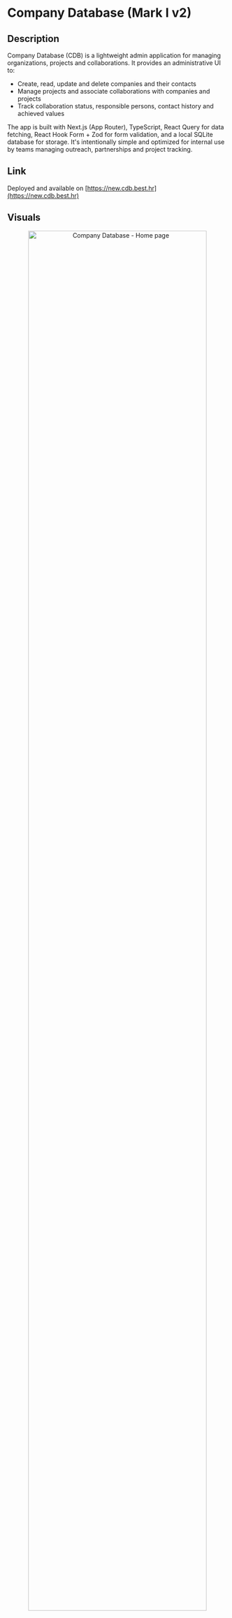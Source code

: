 # Company Database (Mark I v2)

## Description

Company Database (CDB) is a lightweight admin application for managing organizations, projects and collaborations. It provides an administrative UI to:

- Create, read, update and delete companies and their contacts
- Manage projects and associate collaborations with companies and projects
- Track collaboration status, responsible persons, contact history and achieved values

The app is built with Next.js (App Router), TypeScript, React Query for data fetching, React Hook Form + Zod for form validation, and a local SQLite database for storage. It's intentionally simple and optimized for internal use by teams managing outreach, partnerships and project tracking.

## Link

Deployed and available on [https://new.cdb.best.hr](https://new.cdb.best.hr)

## Visuals

<p align="center">
  <img width="90%" src="https://github.com/user-attachments/assets/56afa2df-c77f-454a-93c7-34331ebc2a7d" alt="Company Database - Home page"/>
  
  <img width="45%" src="https://github.com/user-attachments/assets/3ee9717a-4140-4c49-8fd4-765ba9dd7491" alt="Company Database - Projects"/>

  <img width="45%" src="https://github.com/user-attachments/assets/6ca24d56-63de-4167-bf97-24ebbbe8e0c9" alt="Company Database - Projects details"/>

  <img width="45%" src="https://github.com/user-attachments/assets/5d6ee205-2a60-4660-8530-36602c22dcf6" alt="Company Database - Companies"/>
  
  <img width="45%" src="https://github.com/user-attachments/assets/f670ec65-b195-42d4-9315-aa0417e46db8" alt="Company Database - Company details"/>

  <img width="45%" src="https://github.com/user-attachments/assets/5f767958-e859-45ed-a1af-65856fd3d21c" alt="Company Database - User details"/>
</p>

## Attribution

**Created by: Jakov Jakovac**

## License [![CC BY-NC-SA 4.0][cc-by-nc-sa-shield]][cc-by-nc-sa]

[cc-by-nc-sa]: http://creativecommons.org/licenses/by-nc-sa/4.0/
[cc-by-nc-sa-image]: https://licensebuttons.net/l/by-nc-sa/4.0/88x31.png
[cc-by-nc-sa-shield]: https://img.shields.io/badge/License-CC%20BY--NC--SA%204.0-cyan.svg

This work is licensed under a
[Creative Commons Attribution-NonCommercial-ShareAlike 4.0 International License][cc-by-nc-sa].

## How to run

### Prerequisites

- **Node.js 22.19.0+** (or latest LTS) - [Download here](https://nodejs.org/)
- **pnpm** (recommended) or npm/yarn
  ```bash
  npm install -g pnpm
  ```

### 1. Turso Database Setup

#### Create a Turso Account

1. Go to [Turso](https://turso.tech/) and sign up for an account
2. Verify your email address

#### Create a Database via Web Interface

1. **Log in** to your Turso account at [https://app.turso.tech](https://app.turso.tech)
2. **Click "Create database"** in the dashboard
3. **Enter a database name** (e.g., `company-database`) and select your preferred location (EU)
4. **Click "Create"** to create the database
5. **Copy the Database URL** from the database details page (it will look like `libsql://your-database-name.turso.io`)

#### Create an Authentication Token

1. In your database details page, go to the **"Tokens"** tab
2. **Click "Generate token"**
3. **Copy the generated token** (save this securely - you'll need it for your environment variables)

### 2. Environment Setup

1. **Copy the environment template:**

   ```bash
   cp .env.local.example .env.local
   ```

2. **Edit `.env.local` and add your Turso credentials:**
   ```bash
   # Replace with your actual database URL and token
   TURSO_DB_URL=libsql://your-database-url.turso.io
   TURSO_DB_TOKEN=your-database-token-here
   ```

### 3. Install Dependencies

```bash
# Install main dependencies
pnpm install

# Install better-sqlite3 for database scripts (requires native compilation)
npm install better-sqlite3 --build-from-source
```

**Note:** The second command installs `better-sqlite3` with native bindings required for the database utility scripts. This package needs to be compiled for your specific platform and Node.js version.

### 4. Database Schema Setup

The application uses Drizzle ORM with a Turso (LibSQL) database. The schema includes:

- **companies** - Organization information
- **projects** - Project tracking
- **people** - Contact persons (linked to companies)
- **collaborations** - Partnership tracking between companies (contacts) and projects
- **app_users** - Application user profiles with roles
- **user, session, account, verification** - Better Auth authentication tables

#### Option A: Fresh Database (No Migration)

If you're starting fresh, simply run:

```bash
# Push Drizzle schema to Turso (creates all tables)
./db/scripts/run-migration.sh push
```

#### Option B: Migrate from Existing SQLite Database

If you have existing data from a local SQLite database or remote server, follow the **Database Migration Guide** below.

### 5. Run the Application

```bash
# Start development server
pnpm run dev
```

The app will be available at: **http://localhost:3000**

## Database Migration Guide

### Prerequisites for Migration

- Existing SQLite database file (`.sqlite3`)
- Turso account with database and token
- Node.js with `better-sqlite3` package installed

### Step-by-Step Migration Process

#### Step 1: Copy Database from Remote Server (if applicable)

If your database is on a remote server, copy it to your local machine:

```bash
# Copy database from server to local Desktop
scp user@vps_ip:/var/www/html/companydb/db/development.sqlite3 ~/Desktop/db.sqlite3

# Copy to project db folder
cp ~/Desktop/db.sqlite3 ./db/db.sqlite3
```

#### Step 2: Prepare Local Database

Run preparation scripts on your local SQLite database:

```bash
# 1. Normalize the database (clean up data)
node db/scripts/normalize_db.js

# 2. Enable cascading deletes (for referential integrity)
node db/scripts/enable_cascading_deletes.js

# 3. Optional: Analyze database structure
node db/scripts/analyze_db_cardinality.js
```

#### Step 3: Configure Environment Variables

Ensure your `.env.local` file has the correct Turso credentials (copy from .env.local.example):

#### Step 4: Migrate Business Data to Turso

Run the migration script to copy your companies, projects, contacts, and collaborations:

```bash
# Set environment variables and run migration
TURSO_DB_URL=$(grep TURSO_DB_URL .env.local | cut -d'=' -f2) \
TURSO_DB_TOKEN=$(grep TURSO_DB_TOKEN .env.local | cut -d'=' -f2) \
node db/scripts/migrate_to_turso.js
```

This will migrate:

- ✅ Companies
- ✅ Projects
- ✅ Contacts (people)
- ✅ Collaborations
- ✅ All indexes

#### Step 5: Create Authentication Tables

Add Better Auth tables for user authentication:

```bash
# Create auth tables (user, session, account, verification, app_users)
TURSO_DB_URL=$(grep TURSO_DB_URL .env.local | cut -d'=' -f2) \
TURSO_DB_TOKEN=$(grep TURSO_DB_TOKEN .env.local | cut -d'=' -f2) \
node db/scripts/add-auth-tables.js
```

#### Step 6: Verify Migration

Check that all tables exist:

```bash
# Verify all tables were created
TURSO_DB_URL=$(grep TURSO_DB_URL .env.local | cut -d'=' -f2) \
TURSO_DB_TOKEN=$(grep TURSO_DB_TOKEN .env.local | cut -d'=' -f2) \
node db/scripts/verify-tables.js
```

You should see:

- ✅ companies
- ✅ projects
- ✅ people
- ✅ collaborations
- ✅ app_users
- ✅ user, session, account, verification (Better Auth)

#### Step 7: Deploy to Production

1. **Update Netlify environment variables** with production Turso credentials
2. **Update `BETTER_AUTH_URL`** to your deployment URL:
   ```
   BETTER_AUTH_URL=https://cdb.best.hr
   ```
3. **Deploy** your application

## Database Scripts

Available utility scripts in `db/scripts/`:

### Migration Scripts

- **`migrate_to_turso.js`** - Migrate business data from local SQLite to Turso
- **`add-auth-tables.js`** - Create Better Auth tables in Turso
- **`verify-tables.js`** - Verify all tables exist in Turso

### Preparation Scripts

- **`normalize_db.js`** - Database normalization utilities
- **`enable_cascading_deletes.js`** - Enable cascading deletes
- **`analyze_db_cardinality.js`** - Analyze database relationships

### Utility Scripts

- **`run-migration.sh`** - Helper script to run Drizzle commands with environment variables
  ```bash
  ./db/scripts/run-migration.sh push    # Apply schema changes
  ./db/scripts/run-migration.sh studio  # Open Drizzle Studio
  ./db/scripts/run-migration.sh generate # Generate migrations
  ```

## How to contribute

Contributions are welcome — whether it's a bug report, feature idea, documentation improvement or code change. Below are guidelines to make the process smooth for everyone.

### Reporting bugs & suggesting ideas

- Search existing issues before opening a new one to avoid duplicates.
- Create a new issue and include:
  - A clear title and description of the problem or idea.
  - Steps to reproduce (for bugs) and expected vs actual behavior.
  - Environment details (OS, Java/Maven/Node versions, Postgres version, browser) if relevant.
  - Attach screenshots, logs or example requests/responses when helpful.
- Use labels if available (bug, enhancement, question, docs).

### Contributing code (pull requests)

1. Fork the repository and create a feature branch from `master`:
   - Branch name example: `feat/add-search-by-country` or `fix/company-null-pointer`.
2. Follow project coding style:
   - follow existing TypeScript/React patterns, use Prettier extension and linting rules.
3. Run tests and build locally before creating a PR:
   - `pnpm install && pnpm dev` (and run any available tests/lint scripts).
4. Commit messages should be concise and descriptive. Reference related issue numbers in the PR or commit message.
5. Open a pull request against the `master` branch and include:
   - A summary of changes, why they were made, and any migration steps.
   - Screenshots or short recordings for UI changes.
   - Links to related issues.
